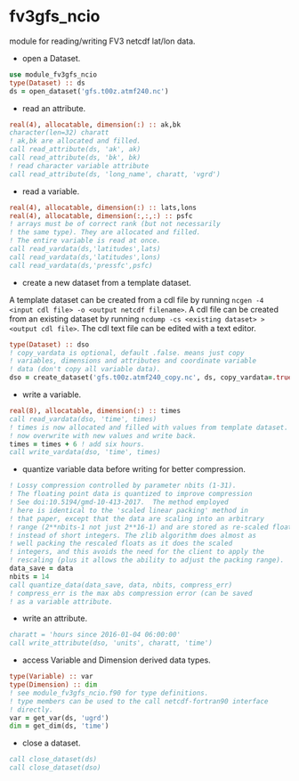 # fv3gfs_ncio
module for reading/writing FV3 netcdf lat/lon data.


* open a Dataset.
```fortran
use module_fv3gfs_ncio
type(Dataset) :: ds
ds = open_dataset('gfs.t00z.atmf240.nc')
```
* read an attribute.
```fortran
real(4), allocatable, dimension(:) :: ak,bk
character(len=32) charatt
! ak,bk are allocated and filled.
call read_attribute(ds, 'ak', ak)
call read_attribute(ds, 'bk', bk)
! read character variable attribute
call read_attribute(ds, 'long_name', charatt, 'vgrd')
```
* read a variable.
```fortran
real(4), allocatable, dimension(:) :: lats,lons
real(4), allocatable, dimension(:,:,:) :: psfc
! arrays must be of correct rank (but not necessarily
! the same type). They are allocated and filled.
! The entire variable is read at once.
call read_vardata(ds,'latitudes',lats)
call read_vardata(ds,'latitudes',lons)
call read_vardata(ds,'pressfc',psfc)
```
* create a new dataset from a template dataset.

A template dataset can be created from a cdl file by running
`ncgen -4 <input cdl file> -o <output netcdf filename>`.
A cdl file can be created from an existing dataset by running
`ncdump -cs <existing dataset> > <output cdl file>`. The cdl
text file can be edited with a text editor.
```fortran
type(Dataset) :: dso
! copy_vardata is optional, default .false. means just copy
! variables, dimensions and attributes and coordinate variable 
! data (don't copy all variable data).
dso = create_dataset('gfs.t00z.atmf240_copy.nc', ds, copy_vardata=.true.)
```
* write a variable.
```fortran
real(8), allocatable, dimension(:) :: times
call read_vardata(dso, 'time', times)
! times is now allocated and filled with values from template dataset.
! now overwrite with new values and write back.
times = times + 6 ! add six hours.
call write_vardata(dso, 'time', times)
```
* quantize variable data before writing for better compression.
```fortran
! Lossy compression controlled by parameter nbits (1-31).
! The floating point data is quantized to improve compression
! See doi:10.5194/gmd-10-413-2017.  The method employed
! here is identical to the 'scaled linear packing' method in
! that paper, except that the data are scaling into an arbitrary
! range (2**nbits-1 not just 2**16-1) and are stored as re-scaled floats
! instead of short integers. The zlib algorithm does almost as
! well packing the rescaled floats as it does the scaled
! integers, and this avoids the need for the client to apply the
! rescaling (plus it allows the ability to adjust the packing range).
data_save = data
nbits = 14
call quantize_data(data_save, data, nbits, compress_err)
! compress_err is the max abs compression error (can be saved
! as a variable attribute.
```
* write an attribute.
```fortran
charatt = 'hours since 2016-01-04 06:00:00'
call write_attribute(dso, 'units', charatt, 'time')
```
* access Variable and Dimension derived data types.
```fortran
type(Variable) :: var
type(Dimension) :: dim
! see module_fv3gfs_ncio.f90 for type definitions.
! type members can be used to the call netcdf-fortran90 interface
! directly.
var = get_var(ds, 'ugrd')
dim = get_dim(ds, 'time')
```
* close a dataset.
```fortran
call close_dataset(ds)
call close_dataset(dso)
